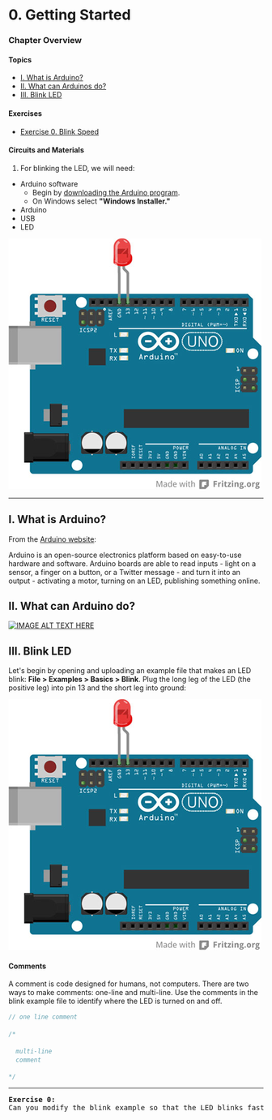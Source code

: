 # 0. Getting Started

### Chapter Overview

#### Topics
* [I. What is Arduino?](#i-what-is-Arduino)
* [II. What can Arduinos do?](#ii-what-can-Arduino-do)
* [III. Blink LED](#iii-blink-led)

#### Exercises
* [Exercise 0. Blink Speed](#ex0)

#### Circuits and Materials

1. For blinking the LED, we will need:
  * Arduino software
    * Begin by [downloading the Arduino program](https://www.arduino.cc/en/main/software).
    * On Windows select **"Windows Installer."**
  * Arduino
  * USB
  * LED

  ![alt text](../images/ledpin13.jpg)

---

## I. What is Arduino?

From the [Arduino website](https://www.arduino.cc/):

  Arduino is an open-source electronics platform based on easy-to-use hardware and software. Arduino boards are able to read inputs - light on a sensor, a finger on a button, or a Twitter message - and turn it into an output - activating a motor, turning on an LED, publishing something online.

## II. What can Arduino do?

[![IMAGE ALT TEXT HERE](https://img.youtube.com/vi/QqiU-OalhiI/0.jpg)](https://www.youtube.com/watch?v=QqiU-OalhiI)

## III. Blink LED
Let's begin by opening and uploading an example file that makes an LED blink: **File > Examples > Basics > Blink**.  Plug the long leg of the LED (the positive leg) into pin 13 and the short leg into ground:

![alt text](../images/ledpin13.jpg)

#### Comments

A comment is code designed for humans, not computers. There are two ways to make comments: one-line and multi-line. Use the comments in the blink example file to identify where the LED is turned on and off.

```c++
// one line comment

/*

  multi-line
  comment

*/
```

---

<a name="ex0"></a>
<pre>
<b>Exercise 0:</b>
Can you modify the blink example so that the LED blinks faster? Slower?
</pre>
